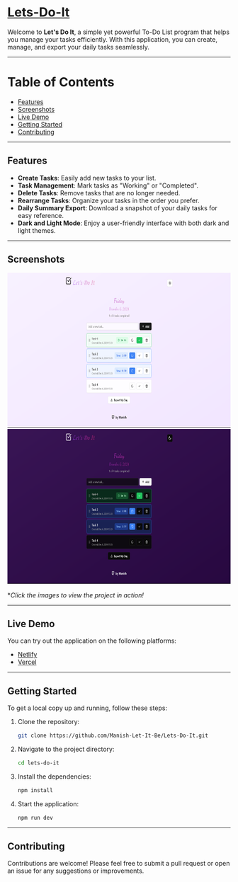 # [Lets-Do-It](https://taskhandle.netlify.app/)

Welcome to **Let's Do It**, a simple yet powerful To-Do List program that helps you manage your tasks efficiently. With this application, you can create, manage, and export your daily tasks seamlessly.

---

# Table of Contents

- [Features](#features)
- [Screenshots](#screenshots)
- [Live Demo](#live-demo)
- [Getting Started](#getting-started)
- [Contributing](#contributing)

---

## Features

- **Create Tasks**: Easily add new tasks to your list.
- **Task Management**: Mark tasks as "Working" or "Completed".
- **Delete Tasks**: Remove tasks that are no longer needed.
- **Rearrange Tasks**: Organize your tasks in the order you prefer.
- **Daily Summary Export**: Download a snapshot of your daily tasks for easy reference.
- **Dark and Light Mode**: Enjoy a user-friendly interface with both dark and light themes.

---

## Screenshots

<a href="https://taskhandlerr.vercel.app/">
    <img src="Light_UI.png" alt="Light Mode" height="350">
</a>

<a href="https://taskhandlerr.vercel.app/">
    <img src="Dark_UI.png" alt="Light Mode" height="350">
</a>


**Click the images to view the project in action!*

---

## Live Demo

You can try out the application on the following platforms:

- [Netlify](https://taskhandle.netlify.app/)
- [Vercel](https://taskhandlerr.vercel.app/)

---

## Getting Started

To get a local copy up and running, follow these steps:

1. Clone the repository:
   ```bash
   git clone https://github.com/Manish-Let-It-Be/Lets-Do-It.git
   ```
2. Navigate to the project directory:
   ```bash
   cd lets-do-it
   ```
3. Install the dependencies:
   ```bash
   npm install
   ```
4. Start the application:
   ```bash
   npm run dev
   ```

---

## Contributing

Contributions are welcome! Please feel free to submit a pull request or open an issue for any suggestions or improvements.



